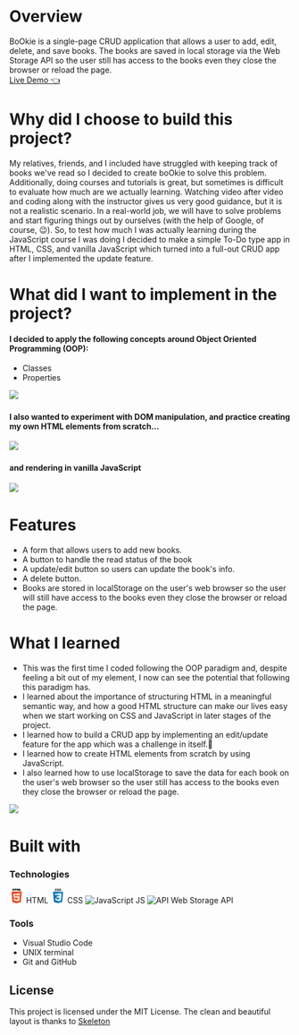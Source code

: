 
# Overview
BoOkie is a single-page CRUD application that allows a user to add, edit, delete, and save books. The books are saved in local storage via the Web Storage API so the user still has access to the books even they close the browser or reload the page.<br>
[Live Demo 👈](https://ikeronx.github.io/bookie_app/)

# Why did I choose to build this project?
My relatives, friends, and I included have struggled with keeping track of books we've read so I decided to create boOkie to solve this problem. Additionally, doing courses and tutorials is great, but sometimes is difficult to evaluate how much are we actually learning. Watching video after video and coding along with the instructor gives us very good guidance, but it is not a realistic scenario. In a real-world job, we will have to solve problems and start figuring things out by ourselves (with the help of Google, of course, 😉). So, to test how much I was actually learning during the JavaScript course I was doing I decided to make a simple To-Do type app in HTML, CSS, and vanilla JavaScript which turned into a full-out CRUD app after I implemented the update feature.

# What did I want to implement in the project?
#### I decided to apply the following concepts around Object Oriented Programming (OOP):
* Classes
* Properties

 <img
    src="https://i.imgur.com/CmyWOu4.png" width=500px target="_blank"/>

#### I also wanted to experiment with DOM manipulation, and practice creating my own HTML elements from scratch...

 <img
    src="https://i.imgur.com/eXxPR2y.png" width=500px target="_blank"/>

#### and rendering in vanilla JavaScript

 <img
    src="https://i.imgur.com/qIOT6Wf.png" width=500px target="_blank"/>



# Features
- A form that allows users to add new books.
- A button to handle the read status of the book
- A update/edit button so users can update the book's info.
- A delete button.
- Books are stored in localStorage on the user's web browser so the user will still have access to the books even they close the browser or reload the page.

 # What I learned
- This was the first time I coded following the OOP paradigm and, despite feeling a bit out of my element, I now can see the potential that following this paradigm has.
- I learned about the importance of structuring HTML in a meaningful semantic way, and how a good HTML structure can make our lives easy when we start working on CSS and JavaScript in later stages of the project.
- I learned how to build a CRUD app by implementing an edit/update feature for the app which was a challenge in itself.😤
- I learned how to create HTML elements from scratch by using JavaScript. 
- I also learned how to use localStorage to save the data for each book on the user's web browser so the user still has access to the books even they close the browser or reload the page.

<img
    src="https://i.imgur.com/JxfxH1d.png" width=400px target="_blank"/>


# Built with

### Technologies

<img alt="HTML5" width="26px" src="https://raw.githubusercontent.com/github/explore/80688e429a7d4ef2fca1e82350fe8e3517d3494d/topics/html/html.png" /> HTML
<img alt="CSS3" width="26px" src="https://raw.githubusercontent.com/github/explore/80688e429a7d4ef2fca1e82350fe8e3517d3494d/topics/css/css.png" /> CSS
<img alt="JavaScript" width="26px" src="https://i1.wp.com/theicom.org/wp-content/uploads/2016/03/js-logo.png?fit=500%2C500&ssl=1&w=640" /> JS
<img alt="API" width="26px" src="https://miro.medium.com/max/512/1*2vdWhNKgrxCoX3ZBnIQOQg.png" /> Web Storage API


### Tools

* Visual Studio Code
* UNIX terminal
* Git and GitHub


## License
This project is licensed under the MIT License.
The clean and beautiful layout is thanks to [Skeleton](http://getskeleton.com/)
